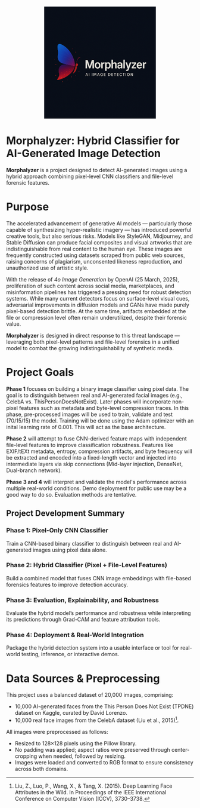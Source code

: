 <p align="center">
  <img src="assets/logo.png" alt="Logo" width="300"/>
</p>

# Morphalyzer: Hybrid Classifier for AI-Generated Image Detection

**Morphalyzer** is a project designed to detect AI-generated images using a hybrid approach combining pixel-level CNN classifiers and file-level forensic features.

# Purpose

The accelerated advancement of generative AI models — particularly those capable of synthesizing hyper-realistic imagery — has introduced powerful creative tools, but also serious risks. Models like StyleGAN, Midjourney, and Stable Diffusion can produce facial composites and visual artworks that are indistinguishable from real content to the human eye. These images are frequently constructed using datasets scraped from public web sources, raising concerns of plagiarism, unconsented likeness reproduction, and unauthorized use of artistic style.

With the release of *4o Image Generation* by OpenAI (25 March, 2025), proliferation of such content across social media, marketplaces, and misinformation pipelines has triggered a pressing need for robust detection systems. While many current detectors focus on surface-level visual cues, adversarial improvements in diffusion models and GANs have made purely pixel-based detection brittle. At the same time, artifacts embedded at the file or compression level often remain underutilized, despite their forensic value.

**Morphalyzer** is designed in direct response to this threat landscape — leveraging both pixel-level patterns and file-level forensics in a unified model to combat the growing indistinguishability of synthetic media.

# Project Goals

**Phase 1** focuses on building a binary image classifier using pixel data. The goal is to distinguish between real and AI-generated facial images (e.g., CelebA vs. ThisPersonDoesNotExist). Later phases will incorporate non-pixel features such as metadata and byte-level compression traces. In this phase, pre-processed images will be used to train, validate and test (70/15/15) the model. Training will be done using the Adam optimizer with an inital learning rate of 0.001. This will act as the base architecture. 

**Phase 2** will attempt to fuse CNN-derived feature maps with independent file-level features to improve classification robustness. Features like EXIF/tEXt metadata, entropy, compression artifacts, and byte frequency will be extracted and encoded into a fixed-length vector and injected into intermediate layers via skip connections (Mid-layer injection, DenseNet, Dual-branch network).

**Phase 3 and 4** will interpret and validate the model's performance across multiple real-world conditions. Demo deployment for public use may be a good way to do so. Evaluation methods are tentative.

## Project Development Summary

### Phase 1: Pixel-Only CNN Classifier
Train a CNN-based binary classifier to distinguish between real and AI-generated images using pixel data alone.

### Phase 2: Hybrid Classifier (Pixel + File-Level Features)
Build a combined model that fuses CNN image embeddings with file-based forensics features to improve detection accuracy.

### Phase 3: Evaluation, Explainability, and Robustness
Evaluate the hybrid model’s performance and robustness while interpreting its predictions through Grad-CAM and feature attribution tools.

### Phase 4: Deployment & Real-World Integration
Package the hybrid detection system into a usable interface or tool for real-world testing, inference, or interactive demos.

# Data Sources & Preprocessing
This project uses a balanced dataset of 20,000 images, comprising:
- 10,000 AI-generated faces from the This Person Does Not Exist (TPDNE) dataset on Kaggle, curated by David Lorenzo.
- 10,000 real face images from the CelebA dataset (Liu et al., 2015)[^1].

[^1]: Liu, Z., Luo, P., Wang, X., & Tang, X. (2015). Deep Learning Face Attributes in the Wild. In Proceedings of the IEEE International Conference on Computer Vision (ICCV), 3730–3738.

All images were preprocessed as follows:
- Resized to 128×128 pixels using the Pillow library.
- No padding was applied; aspect ratios were preserved through center-cropping when needed, followed by resizing.
- Images were loaded and converted to RGB format to ensure consistency across both domains.

